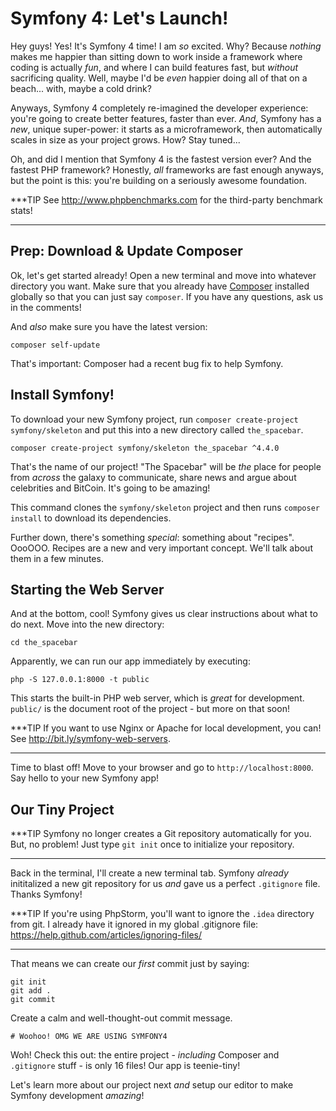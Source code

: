 # Symfony 4: Let's Launch!

Hey guys! Yes! It's Symfony 4 time! I am *so* excited. Why? Because *nothing*
makes me happier than sitting down to work inside a framework where coding is actually
*fun*, and where I can build features fast, but *without* sacrificing quality. Well,
maybe I'd be *even* happier doing all of that on a beach... with, maybe a cold drink?

Anyways, Symfony 4 completely re-imagined the developer experience: you're going
to create better features, faster than ever. *And*, Symfony has a *new*, unique
super-power: it starts as a microframework, then automatically scales in size as
your project grows. How? Stay tuned...

Oh, and did I mention that Symfony 4 is the fastest version ever? And the fastest
PHP framework? Honestly, *all* frameworks are fast enough anyways, but the point
is this: you're building on a seriously awesome foundation.

***TIP
See http://www.phpbenchmarks.com for the third-party benchmark stats!
***

## Prep: Download & Update Composer

Ok, let's get started already! Open a new terminal and move into whatever directory
you want. Make sure that you already have [Composer](https://getcomposer.org/) installed
globally so that you can just say `composer`. If you have any questions, ask us
in the comments!

And *also* make sure you have the latest version:

```terminal-silent
composer self-update
```

That's important: Composer had a recent bug fix to help Symfony.

## Install Symfony!

To download your new Symfony project, run `composer create-project symfony/skeleton`
and put this into a new directory called `the_spacebar`.

```terminal-silent
composer create-project symfony/skeleton the_spacebar ^4.4.0
```

That's the name of our project! "The Spacebar" will be *the* place for people from
*across* the galaxy to communicate, share news and argue about celebrities and
BitCoin. It's going to be amazing!

This command clones the `symfony/skeleton` project and then runs `composer install`
to download its dependencies.

Further down, there's something *special*: something about "recipes". OooOOO.
Recipes are a new and very important concept. We'll talk about them in a few minutes.

## Starting the Web Server

And at the bottom, cool! Symfony gives us clear instructions about what to do
next. Move into the new directory:

```terminal-silent
cd the_spacebar
```

Apparently, we can run our app immediately by executing:

```terminal
php -S 127.0.0.1:8000 -t public
```

This starts the built-in PHP web server, which is *great* for development. `public/`
is the document root of the project - but more on that soon!

***TIP
If you want to use Nginx or Apache for local development, you can! See
http://bit.ly/symfony-web-servers.
***

Time to blast off! Move to your browser and go to `http://localhost:8000`. Say
hello to your new Symfony app!

## Our Tiny Project

***TIP
Symfony no longer creates a Git repository automatically for you. But, no problem!
Just type `git init` once to initialize your repository.
***

Back in the terminal, I'll create a new terminal tab. Symfony *already* inititalized
a new git repository for us *and* gave us a perfect `.gitignore` file. Thanks Symfony!

***TIP
If you're using PhpStorm, you'll want to ignore the `.idea` directory from git. I already have it
ignored in my global .gitignore file: https://help.github.com/articles/ignoring-files/
***

That means we can create our *first* commit just by saying:

```terminal
git init
git add .
git commit
```

Create a calm and well-thought-out commit message.

```terminal-silent
# Woohoo! OMG WE ARE USING SYMFONY4
```

Woh! Check this out: the entire project - *including* Composer and `.gitignore`
stuff - is only 16 files! Our app is teenie-tiny!

Let's learn more about our project next *and* setup our editor to make Symfony
development *amazing*!
